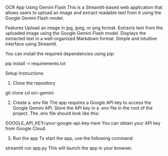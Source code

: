 OCR App Using Gemini Flash
This is a Streamlit-based web application that allows users to upload an image and extract readable text from it using the Google Gemini Flash model.

Features
Upload an image in jpg, jpeg, or png format.
Extracts text from the uploaded image using the Google Gemini Flash model.
Displays the extracted text in a well-organized Markdown format.
Simple and intuitive interface using Streamlit.

You can install the required dependencies using pip:

pip install -r requirements.txt

Setup Instructions
1. Clone the repository

git clone 
cd ocr-gemini

2. Create a .env file
The app requires a Google API key to access the Google Gemini API. Store the API key in a .env file in the root of the project. The .env file should look like this:

GOOGLE_API_KEY=your-google-api-key-here
You can obtain your API key from Google Cloud.

3. Run the app
To start the app, use the following command:

streamlit run app.py
This will launch the app in your browser.

